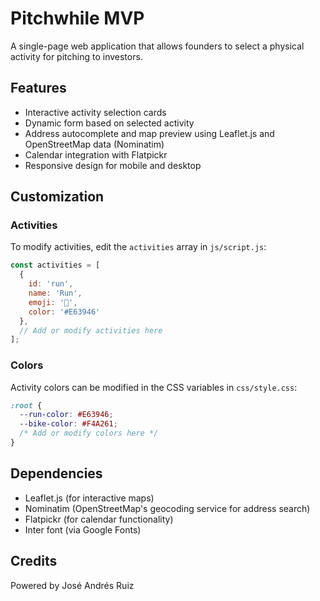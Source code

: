 # Pitchwhile MVP

A single-page web application that allows founders to select a physical activity for pitching to investors.

## Features

- Interactive activity selection cards
- Dynamic form based on selected activity
- Address autocomplete and map preview using Leaflet.js and OpenStreetMap data (Nominatim)
- Calendar integration with Flatpickr
- Responsive design for mobile and desktop

## Customization

### Activities
To modify activities, edit the `activities` array in `js/script.js`:

```javascript
const activities = [
  {
    id: 'run',
    name: 'Run',
    emoji: '🏃',
    color: '#E63946'
  },
  // Add or modify activities here
];
```

### Colors
Activity colors can be modified in the CSS variables in `css/style.css`:

```css
:root {
  --run-color: #E63946;
  --bike-color: #F4A261;
  /* Add or modify colors here */
}
```

## Dependencies

- Leaflet.js (for interactive maps)
- Nominatim (OpenStreetMap's geocoding service for address search)
- Flatpickr (for calendar functionality)
- Inter font (via Google Fonts)

## Credits

Powered by José Andrés Ruiz 
